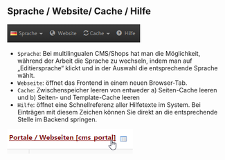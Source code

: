 ## Sprache / Website/ Cache / Hilfe

![](/assets/sprache_topnavi.png)

* `Sprache`: Bei multilingualen CMS/Shops hat man die Möglichkeit, während der Arbeit die Sprache zu wechseln, indem man auf „Editiersprache“ klickt und in der Auswahl die entsprechende Sprache wählt.
* `Webseite`: öffnet das Frontend in einem neuen Browser-Tab.
* `Cache`: Zwischenspeicher leeren von entweder a) Seiten-Cache leeren und b) Seiten- und Template-Cache leeren
* `Hilfe`: öffnet eine Schnellreferenz aller Hilfetexte im System. Bei Einträgen mit diesem Zeichen können Sie direkt an die entsprechende Stelle im Backend springen.

![](bild26.png)



